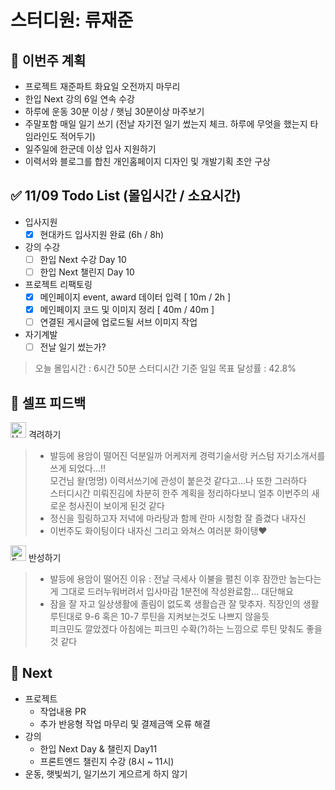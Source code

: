 # 스터디원: 류재준

## 🚀 이번주 계획

- 프로젝트 재준파트 화요일 오전까지 마무리
- 한입 Next 강의 6일 연속 수강
- 하루에 운동 30분 이상 / 햇님 30분이상 마주보기
- 주말포함 매일 일기 쓰기 (전날 자기전 일기 썼는지 체크. 하루에 무엇을 했는지 타임라인도 적어두기)
- 일주일에 한군데 이상 입사 지원하기
- 이력서와 블로그를 합친 개인홈페이지 디자인 및 개발기획 초안 구상

## ✅ 11/09 Todo List (몰입시간 / 소요시간)

- 입사지원
  - [x] 현대카드 입사지원 완료 (6h / 8h)
- 강의 수강
  - [ ] 한입 Next 수강 Day 10
  - [ ] 한입 Next 챌린지 Day 10
- 프로젝트 리팩토링
  - [x] 메인페이지 event, award 데이터 입력 [ 10m / 2h ]
  - [x] 메인페이지 코드 및 이미지 정리 [ 40m / 40m ]
  - [ ] 연결된 게시글에 업로드될 서브 이미지 작업
- 자기계발
  - [ ] 전날 일기 썼는가? 

> 오늘 몰입시간 : 6시간 50분
> 스터디시간 기준 일일 목표 달성률 : 42.8%

## 🎉 셀프 피드백

<img src="https://raw.githubusercontent.com/Tarikul-Islam-Anik/Animated-Fluent-Emojis/master/Emojis/Smilies/Hugging%20Face.png" alt="Hugging Face" width="25" height="25"> 격려하기</img>
> - 발등에 용암이 떨어진 덕분일까 어케저케 경력기술서랑 커스텀 자기소개서를 쓰게 되었다...!!<br/>
모건님 왈(멍멍) 이력서쓰기에 관성이 붙은것 같다고...나 또한 그러하다<br/>
스터디시간 미뤄진김에 차분히 한주 계획을 정리하다보니 얼추 이번주의 새로운 청사진이 보이게 된것 같다<br/>
> - 정신을 힐링하고자 저녁에 마라탕과 함께 란마 시청함 잘 즐겼다 내자신
> - 이번주도 화이팅이다 내자신 그리고 와쳐스 여러분 화이탱❤️

<img src="https://raw.githubusercontent.com/Tarikul-Islam-Anik/Animated-Fluent-Emojis/master/Emojis/Smilies/Face%20with%20Monocle.png" alt="Face with Monocle" width="25" height="25"> 반성하기</img>
> - 발등에 용암이 떨어진 이유 : 전날 극세사 이불을 펼친 이후 잠깐만 눕는다는게 그대로 드러누워버려서 입사마감 1분전에 작성완료함... 대단해요 <br/>
> - 잠을 잘 자고 일상생활에 졸림이 없도록 생활습관 잘 맞추자. 직장인의 생활루틴대로 9-6 혹은 10-7 루틴을 지켜보는것도 나쁘지 않을듯<br/>
피크민도 깔았겠다 아침에는 피크민 수확(?)하는 느낌으로 루틴 맞춰도 좋을것 같다



## 🌱 Next

- 프로젝트
  - 작업내용 PR 
  - 추가 반응형 작업 마무리 및 결제금액 오류 해결 
- 강의
  - 한입 Next Day & 챌린지 Day11
  - 프론트엔드 챌린지 수강 (8시 ~ 11시)
- 운동, 햇빛쐬기, 일기쓰기 게으르게 하지 않기
